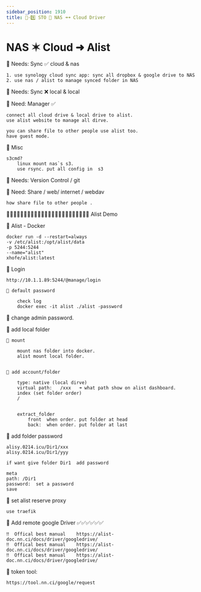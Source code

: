 ```yaml
---
sidebar_position: 1910
title: 🎪-9️⃣ STO 📀 NAS ➜➜ Cloud Driver
---
```


# NAS ✶ Cloud ➜ Alist




🔵 Needs: Sync ✅  cloud & nas 

    1. use synology cloud sync app: sync all dropbox & google drive to NAS
    2. use nas / alist to manage synced folder in NAS


🔵 Needs: Sync ❌  local & local 


🔵 Need: Manager ✅

    connect all cloud drive & local drive to alist.
    use alist website to manage all dirve.

    you can share file to other people use alist too. 
    have guest mode. 




🔵 Misc 

    s3cmd?  
        linux mount nas`s s3.
        use rsync. put all config in  s3






🔵 Needs:  Version Control / git 





🔵 Need: Share / web/ internet / webdav

	how share file to other people .











🔵🔵🔵🔵🔵🔵🔵🔵🔵🔵🔵🔵🔵🔵🔵🔵🔵🔵🔵🔵🔵🔵🔵🔵  Alist  Demo 

🔵 Alist - Docker 

	docker run -d --restart=always 
	-v /etc/alist:/opt/alist/data 
	-p 5244:5244 
	--name="alist" 
	xhofe/alist:latest




🔵 Login 

    http://10.1.1.89:5244/@manage/login

    🔶 default password 

        check log
        docker exec -it alist ./alist -password



🔵 change admin password.


🔵 add local folder

    🔶 mount 

        mount nas folder into docker.
        alist mount local folder.


    🔶 add account/folder

        type: native (local dirve)
        virtual path:   /xxx   ➜ what path show on alist dashboard.
        index (set folder order)
        /


        extract_folder​
            front  when order. put folder at head
            back:  when order. put folder at last



🔵 add folder password 

    alisy.0214.icu/Dir1/xxx
    alisy.0214.icu/Dir1/yyy

    if want give folder Dir1  add password 

    meta
    path: /Dir1
    password:  set a password 
    save 



🔵 set alist reserve proxy 

    use traefik 






🔵 Add remote google Driver  ✅✅✅✅✅✅

	‼️  Offical best manual    https://alist-doc.nn.ci/docs/driver/googledrive/
	‼️  Offical best manual    https://alist-doc.nn.ci/docs/driver/googledrive/
	‼️  Offical best manual    https://alist-doc.nn.ci/docs/driver/googledrive/


🔶 token tool:

    https://tool.nn.ci/google/request


